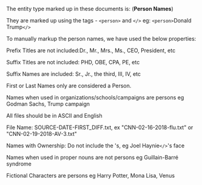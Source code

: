 
The entity type marked up in these documents is: 
(**Person Names**)

They are marked up using the tags -  `<person>` and `</>` eg: `<person>`Donald Trump`</>`


To manually markup the person names, we have used the below properties:

Prefix Titles are not included:Dr., Mr., Mrs., Ms., CEO, President, etc

Suffix Titles are not included: PHD, OBE, CPA, PE, etc

Suffix Names are included: Sr., Jr., the third, III, IV, etc

First or Last Names only are considered a Person.

Names when used in organizations/schools/campaigns are persons eg Godman Sachs, Trump campaign

All files should be in ASCII and English

File Name: SOURCE-DATE-FIRST_DIFF.txt, ex "CNN-02-16-2018-flu.txt" or "CNN-02-19-2018-AV-3.txt"

Names with Ownership: Do not include the 's, eg Joel Haynie`</>`'s face

Names when used in proper nouns are not persons eg Guillain-Barré syndrome

Fictional Characters are persons eg Harry Potter, Mona Lisa, Venus

